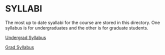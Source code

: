 # SYLLABI

The most up to date syallabi for the course are stored in this directory.  One syllabus is for undergraduates and the other is for graduate students.

[Undergrad Syllabus](ComputingBiology_Syllabus_Undergrad.pdf)

[Grad Syllabus](ComputingBiology_Syllabus_Grad.pdf)
